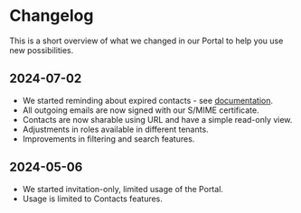 # Changelog

This is a short overview of what we changed in our Portal to help you use new possibilities.

## 2024-07-02

  * We started reminding about expired contacts - see [documentation](Managing%20organization/03_reminders.md).
  * All outgoing emails are now signed with our S/MIME certificate.
  * Contacts are now sharable using URL and have a simple read-only view.
  * Adjustments in roles available in different tenants.
  * Improvements in filtering and search features.

## 2024-05-06

  * We started invitation-only, limited usage of the Portal.
  * Usage is limited to Contacts features.